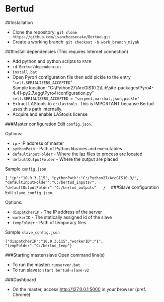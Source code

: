 # Bertud
##Installation 
* Clone the repository: `git clone https://github.com/ivancheesecake/Bertud.git`
* Create a working branch: `git checkout -b work_branch_miyah`

###Install dependencies
(This requires Internet connection)
* Add python and python scripts to `PATH` 
* `cd Bertud/dependencies`
* `install.bat`
* Open Pyro4 configuration file then add pickle to the entry "`self.SERIALIZERS_ACCEPTED`"<br />
	Sample location: "C:\Python27\ArcGIS10.2\Lib\site-packages\Pyro4-4.41-py2.7.egg\Pyro4\configuration.py"<br />
	`self.SERIALIZERS_ACCEPTED = "serpent,marshal,json,pickle"`
* Extract LAStools to `c:\lastools`. This is IMPORTANT because Bertud uses this path internally.
* Acquire and enable LAStools license

###Master configuration
Edit `config.json`.

Options:

* `ip` - IP address of master
* `pythonPath` - Path of Python libraries and executables
* `defaultInputFolder` - Where the laz files to process are located
* `defaultOutputFolder` - Where the output are placed

Sample `config.json`

`{
   "ip":"10.0.3.115",
   "pythonPath":"C:/Python27/ArcGIS10.3/",
   "defaultInputFolder":"C:/bertud_inputs/",
   "defaultOutputFolder":"C:/bertud_outputs"  
 } 
`
###Slave configuration
Edit `slave_config.json`.

Options:
* `dispatcherIP` - The IP address of the server
* `workerID` - The statically assigned id of the slave
* `tempFolder` - Path of temporary files

Sample `slave_config.json`

`{"dispatcherIP":"10.0.3.115","workerID":"1", "tempFolder":"C:/bertud_temp"}`

###Starting master/slave
Open command line(s)
* To run the master: `runserver.bat`
* To run slaves: `start bertud-slave-v2`
 
###Dashboard
* On the master, access http://127.0.0.1:5000 in your browser (pref. Chrome)

